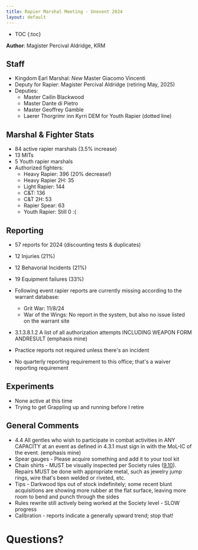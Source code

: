 ```yaml
---
title: Rapier Marshal Meeting - Unevent 2024
layout: default
---
```

* TOC
{:toc}

**Author**: Magister Percival Aldridge, KRM

## Staff
* Kingdom Earl Marshal: _New_ Master Giacomo Vincenti
* Deputy for Rapier: Magister Percival Aldridge (retiring May, 2025)
* Deputies:
    * Master Cailin Blackwood
    * Master Dante di Pietro
    * Master Geoffrey Gamble
    * Laerer Thorgrimr inn Kyrri DEM for Youth Rapier (dotted line)

## Marshal & Fighter Stats
* 84 active rapier marshals (3.5% increase)
* 13 MITs
* 5 Youth rapier marshals
* Authorized fighters:
    * Heavy Rapier: 396 (20% decrease!)
    * Heavy Rapier 2H: 35
    * Light Rapier: 144
    * C&T: 136
    * C&T 2H: 53
    * Rapier Spear: 63
    * Youth Rapier: Still 0 :(

## Reporting
* 57 reports for 2024 (discounting tests & duplicates)
* 12 Injuries (21%)
* 12 Behavorial Incidents (21%)
* 19 Equipment failures (33%)
* Following event rapier reports are currently missing according to the warrant database:
    * Grit War: 11/8/24
    * War of the Wings: No report in the system, but also no issue listed on the warrant site

* 3.1.3.8.1.2 A list of all authorization attempts INCLUDING WEAPON FORM ANDRESULT (emphasis mine)
* Practice reports not required unless there's an incident
* No quarterly reporting requirement to this office; that's a waiver reporting requirement

## Experiments
* None active at this time
* Trying to get Grappling up and running before I retire

## General Comments
* 4.4 All gentles who wish to participate in combat activities in ANY CAPACITY at an event as defined in 4.3.1 must sign in with the MoL-IC of the event. (emphasis mine)
* Spear gauges - Please acquire something and add it to your tool kit
* Chain shirts - MUST be visually inspected per Society rules ([9.10](https://www.sca.org/wp-content/uploads/2024/01/Fencing-Marshals-Handbook_Jan2024.pdf)).  Repairs MUST be done with appropriate metal, such as jewelry jump rings, wire that's been welded or riveted, etc.
* Tips - Darkwood tips out of stock indefinitely; some recent blunt acquisitions are showing more rubber at the flat surface, leaving more room to bend and punch through the sides
* Rules rewrite still actively being worked at the Society level - SLOW progress
* Calibration - reports indicate a generally upward trend; stop that!

# Questions?
